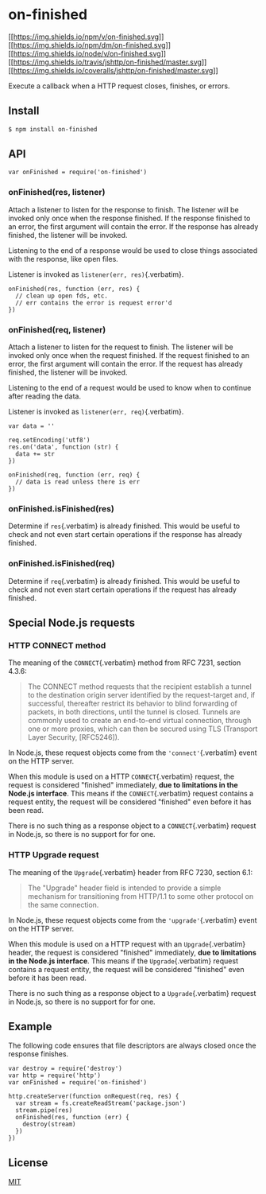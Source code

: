 # on-finished

[\[\[<https://img.shields.io/npm/v/on-finished.svg>](https://npmjs.org/package/on-finished)\]\]
[\[\[<https://img.shields.io/npm/dm/on-finished.svg>](https://npmjs.org/package/on-finished)\]\]
[\[\[<https://img.shields.io/node/v/on-finished.svg>](http://nodejs.org/download/)\]\]
[\[\[<https://img.shields.io/travis/jshttp/on-finished/master.svg>](https://travis-ci.org/jshttp/on-finished)\]\]
[\[\[<https://img.shields.io/coveralls/jshttp/on-finished/master.svg>](https://coveralls.io/r/jshttp/on-finished?branch=master)\]\]

Execute a callback when a HTTP request closes, finishes, or errors.

## Install

``` {.bash org-language="sh"}
$ npm install on-finished
```

## API

``` {.javascript org-language="js"}
var onFinished = require('on-finished')
```

### onFinished(res, listener)

Attach a listener to listen for the response to finish. The listener
will be invoked only once when the response finished. If the response
finished to an error, the first argument will contain the error. If the
response has already finished, the listener will be invoked.

Listening to the end of a response would be used to close things
associated with the response, like open files.

Listener is invoked as `listener(err, res)`{.verbatim}.

``` {.javascript org-language="js"}
onFinished(res, function (err, res) {
  // clean up open fds, etc.
  // err contains the error is request error'd
})
```

### onFinished(req, listener)

Attach a listener to listen for the request to finish. The listener will
be invoked only once when the request finished. If the request finished
to an error, the first argument will contain the error. If the request
has already finished, the listener will be invoked.

Listening to the end of a request would be used to know when to continue
after reading the data.

Listener is invoked as `listener(err, req)`{.verbatim}.

``` {.javascript org-language="js"}
var data = ''

req.setEncoding('utf8')
res.on('data', function (str) {
  data += str
})

onFinished(req, function (err, req) {
  // data is read unless there is err
})
```

### onFinished.isFinished(res)

Determine if `res`{.verbatim} is already finished. This would be useful
to check and not even start certain operations if the response has
already finished.

### onFinished.isFinished(req)

Determine if `req`{.verbatim} is already finished. This would be useful
to check and not even start certain operations if the request has
already finished.

## Special Node.js requests

### HTTP CONNECT method

The meaning of the `CONNECT`{.verbatim} method from RFC 7231, section
4.3.6:

> The CONNECT method requests that the recipient establish a tunnel to
> the destination origin server identified by the request-target and, if
> successful, thereafter restrict its behavior to blind forwarding of
> packets, in both directions, until the tunnel is closed. Tunnels are
> commonly used to create an end-to-end virtual connection, through one
> or more proxies, which can then be secured using TLS (Transport Layer
> Security, \[RFC5246\]).

In Node.js, these request objects come from the `'connect'`{.verbatim}
event on the HTTP server.

When this module is used on a HTTP `CONNECT`{.verbatim} request, the
request is considered \"finished\" immediately, **due to limitations in
the Node.js interface**. This means if the `CONNECT`{.verbatim} request
contains a request entity, the request will be considered \"finished\"
even before it has been read.

There is no such thing as a response object to a `CONNECT`{.verbatim}
request in Node.js, so there is no support for for one.

### HTTP Upgrade request

The meaning of the `Upgrade`{.verbatim} header from RFC 7230, section
6.1:

> The \"Upgrade\" header field is intended to provide a simple mechanism
> for transitioning from HTTP/1.1 to some other protocol on the same
> connection.

In Node.js, these request objects come from the `'upgrade'`{.verbatim}
event on the HTTP server.

When this module is used on a HTTP request with an `Upgrade`{.verbatim}
header, the request is considered \"finished\" immediately, **due to
limitations in the Node.js interface**. This means if the
`Upgrade`{.verbatim} request contains a request entity, the request will
be considered \"finished\" even before it has been read.

There is no such thing as a response object to a `Upgrade`{.verbatim}
request in Node.js, so there is no support for for one.

## Example

The following code ensures that file descriptors are always closed once
the response finishes.

``` {.javascript org-language="js"}
var destroy = require('destroy')
var http = require('http')
var onFinished = require('on-finished')

http.createServer(function onRequest(req, res) {
  var stream = fs.createReadStream('package.json')
  stream.pipe(res)
  onFinished(res, function (err) {
    destroy(stream)
  })
})
```

## License

[MIT](LICENSE)
